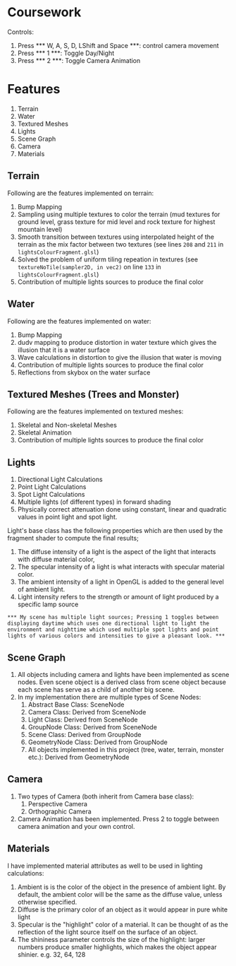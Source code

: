 # Coursework
Controls:
1. Press *** W, A, S, D, LShift and Space ***: control camera movement
2. Press *** 1 ***: Toggle Day/Night
3. Press *** 2 ***: Toggle Camera Animation

# Features
1. Terrain
2. Water
3. Textured Meshes
4. Lights
5. Scene Graph
6. Camera
7. Materials

## Terrain
Following are the features implemented on terrain:
1. Bump Mapping
2. Sampling using multiple textures to color the terrain (mud textures for ground level, grass texture for mid level and rock texture for highest mountain level)
3. Smooth transition between textures using interpolated height of the terrain as the mix factor between two textures (see lines `208` and `211` in `lightsColourFragment.glsl`)
3. Solved the problem of uniform tiling repeation in textures (see `textureNoTile(sampler2D, in vec2)` on line `133` in `lightsColourFragment.glsl`)
4. Contribution of multiple lights sources to produce the final color

## Water
Following are the features implemented on water:
1. Bump Mapping
2. dudv mapping to produce distortion in water texture which gives the illusion that it is a water surface
3. Wave calculations in distortion to give the illusion that water is moving
4. Contribution of multiple lights sources to produce the final color
5. Reflections from skybox on the water surface

## Textured Meshes (Trees and Monster)
Following are the features implemented on textured meshes:
1. Skeletal and Non-skeletal Meshes
2. Skeletal Animation
4. Contribution of multiple lights sources to produce the final color

## Lights
1. Directional Light Calculations
2. Point Light Calculations
3. Spot Light Calculations
4. Multiple lights (of different types) in forward shading
5. Physically correct attenuation done using constant, linear and quadratic values in point light and spot light.

Light's base class has the following properties which are then used by the fragment shader to compute the final results;
1. The diffuse intensity of a light is the aspect of the light that interacts with diffuse material color,  
2. The specular intensity of a light is what interacts with specular material color.
3. The ambient intensity of a light in OpenGL is added to the general level of ambient light.
4. Light intensity refers to the strength or amount of light produced by a specific lamp source

```
*** My scene has multiple light sources; Pressing 1 toggles between displaying daytime which uses one directional light to light the environment and nighttime which used multiple spot lights and point lights of various colors and intensities to give a pleasant look. ***
```

## Scene Graph
1. All objects including camera and lights have been implemented as scene nodes. Even scene object is a derived class from scene object because each scene has serve as a child of another big scene. 
2. In my implementation there are multiple types of Scene Nodes:
    1. Abstract Base Class: SceneNode 
    2. Camera Class: Derived from SceneNode
    3. Light Class: Derived from SceneNode
    4. GroupNode Class: Derived from SceneNode
    5. Scene Class: Derived from GroupNode
    5. GeometryNode Class: Derived from GroupNode
    6. All objects implemented in this project (tree, water, terrain, monster etc.):  Derived from GeometryNode 

## Camera
1. Two types of Camera (both inherit from Camera base class): 
    1. Perspective Camera
    2. Orthographic Camera
2. Camera Animation has been implemented. Press 2 to toggle between camera animation and your own control.

## Materials
I have implemented material attributes as well to be used in lighting calculations:
1. Ambient is is the color of the object in the presence of ambient light. By default, the ambient color will be the same as the diffuse value, unless otherwise specified.
2. Diffuse is the primary color of an object as it would appear in pure white light
3. Specular is the "highlight" color of a material. It can be thought of as the reflection of the light source itself on the surface of an object.
4. The shininess parameter controls the size of the highlight: larger numbers produce smaller highlights, which makes the object appear shinier. e.g. 32, 64, 128
